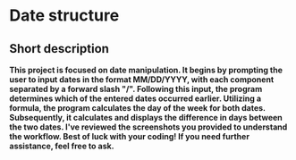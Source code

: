 #  Date structure

## Short description
**This project is focused on date manipulation. It begins by prompting the user to input dates in the format MM/DD/YYYY, with each component separated by a forward slash "/". Following this input, the program determines which of the entered dates occurred earlier. Utilizing a formula, the program calculates the day of the week for both dates. Subsequently, it calculates and displays the difference in days between the two dates. I've reviewed the screenshots you provided to understand the workflow. Best of luck with your coding! If you need further assistance, feel free to ask.** 
